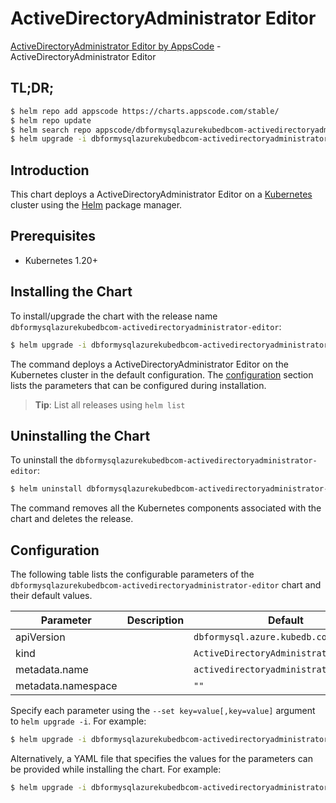 # ActiveDirectoryAdministrator Editor

[ActiveDirectoryAdministrator Editor by AppsCode](https://appscode.com) - ActiveDirectoryAdministrator Editor

## TL;DR;

```bash
$ helm repo add appscode https://charts.appscode.com/stable/
$ helm repo update
$ helm search repo appscode/dbformysqlazurekubedbcom-activedirectoryadministrator-editor --version=v0.25.0
$ helm upgrade -i dbformysqlazurekubedbcom-activedirectoryadministrator-editor appscode/dbformysqlazurekubedbcom-activedirectoryadministrator-editor -n default --create-namespace --version=v0.25.0
```

## Introduction

This chart deploys a ActiveDirectoryAdministrator Editor on a [Kubernetes](http://kubernetes.io) cluster using the [Helm](https://helm.sh) package manager.

## Prerequisites

- Kubernetes 1.20+

## Installing the Chart

To install/upgrade the chart with the release name `dbformysqlazurekubedbcom-activedirectoryadministrator-editor`:

```bash
$ helm upgrade -i dbformysqlazurekubedbcom-activedirectoryadministrator-editor appscode/dbformysqlazurekubedbcom-activedirectoryadministrator-editor -n default --create-namespace --version=v0.25.0
```

The command deploys a ActiveDirectoryAdministrator Editor on the Kubernetes cluster in the default configuration. The [configuration](#configuration) section lists the parameters that can be configured during installation.

> **Tip**: List all releases using `helm list`

## Uninstalling the Chart

To uninstall the `dbformysqlazurekubedbcom-activedirectoryadministrator-editor`:

```bash
$ helm uninstall dbformysqlazurekubedbcom-activedirectoryadministrator-editor -n default
```

The command removes all the Kubernetes components associated with the chart and deletes the release.

## Configuration

The following table lists the configurable parameters of the `dbformysqlazurekubedbcom-activedirectoryadministrator-editor` chart and their default values.

|     Parameter      | Description |                      Default                      |
|--------------------|-------------|---------------------------------------------------|
| apiVersion         |             | <code>dbformysql.azure.kubedb.com/v1alpha1</code> |
| kind               |             | <code>ActiveDirectoryAdministrator</code>         |
| metadata.name      |             | <code>activedirectoryadministrator</code>         |
| metadata.namespace |             | <code>""</code>                                   |


Specify each parameter using the `--set key=value[,key=value]` argument to `helm upgrade -i`. For example:

```bash
$ helm upgrade -i dbformysqlazurekubedbcom-activedirectoryadministrator-editor appscode/dbformysqlazurekubedbcom-activedirectoryadministrator-editor -n default --create-namespace --version=v0.25.0 --set apiVersion=dbformysql.azure.kubedb.com/v1alpha1
```

Alternatively, a YAML file that specifies the values for the parameters can be provided while
installing the chart. For example:

```bash
$ helm upgrade -i dbformysqlazurekubedbcom-activedirectoryadministrator-editor appscode/dbformysqlazurekubedbcom-activedirectoryadministrator-editor -n default --create-namespace --version=v0.25.0 --values values.yaml
```
